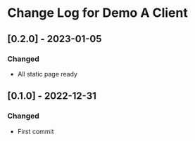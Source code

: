 # Change Log for Demo A Client

## [0.2.0] - 2023-01-05

### Changed

- All static page ready

## [0.1.0] - 2022-12-31

### Changed

- First commit
